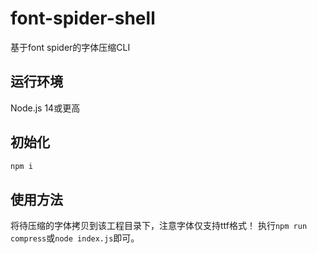 # font-spider-shell
基于font spider的字体压缩CLI
## 运行环境
Node.js 14或更高
## 初始化
```powershell
npm i
```
## 使用方法
将待压缩的字体拷贝到该工程目录下，注意字体仅支持ttf格式！
执行`npm run compress`或`node index.js`即可。


